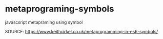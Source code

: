 # metaprograming-symbols
javascsript metapraming using symbol


SOURCE: https://www.keithcirkel.co.uk/metaprogramming-in-es6-symbols/
